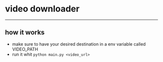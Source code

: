 # video downloader
---
## how it works

- make sure to have your desired destination in a env variable called VIDEO_PATH
- run it whit `python main.py <video_url>`
